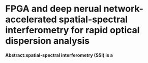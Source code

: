 # FPGA and deep nerual network-accelerated spatial-spectral interferometry for rapid optical dispersion analysis  
#### Abstract:spatial-spectral interferometry (SSI) is a 
